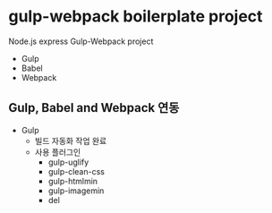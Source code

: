 # gulp-webpack boilerplate project
Node.js express Gulp-Webpack project

- Gulp
- Babel
- Webpack

## Gulp, Babel and Webpack 연동
- Gulp
  - 빌드 자동화 작업 완료
  - 사용 플러그인 
    - gulp-uglify
    - gulp-clean-css
    - gulp-htmlmin
    - gulp-imagemin
    - del

